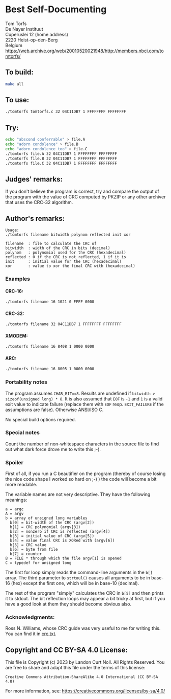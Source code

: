 # Best Self-Documenting

Tom Torfs\
De Nayer Instituut\
Cuperuslei 12          (home address)\
2220 Heist-op-den-Berg\
Belgium\
<https://web.archive.org/web/20010520021948/http://members.nbci.com/tomtorfs/>

## To build:

```sh
make all
```

## To use:

```sh
./tomtorfs tomtorfs.c 32 04C11DB7 1 FFFFFFFF FFFFFFFF
```

## Try:

```sh
echo "abscond conferrable" > file.A
echo "adorn condolence" > file.B
echo "adorn condolence too" > file.C
./tomtorfs file.A 32 04C11DB7 1 FFFFFFFF FFFFFFFF
./tomtorfs file.B 32 04C11DB7 1 FFFFFFFF FFFFFFFF
./tomtorfs file.C 32 04C11DB7 1 FFFFFFFF FFFFFFFF
```

## Judges' remarks:

If you don't believe the program is correct, try and compare the output
of the program with the value of CRC computed by PKZIP or any other
archiver that uses the CRC-32 algorithm.

## Author's remarks:

```
Usage:
./tomtorfs filename bitwidth polynom reflected init xor

filename  : file to calculate the CRC of
bitwidth  : width of the CRC in bits (decimal)
polynom   : polynomial used for the CRC (hexadecimal)
reflected : 0 if the CRC is not reflected, 1 if it is
init      : initial value for the CRC (hexadecimal)
xor       : value to xor the final CRC with (hexadecimal)
```

### Examples

#### CRC-16:

```sh
./tomtorfs filename 16 1021 0 FFFF 0000
```

#### CRC-32:


```sh
./tomtorfs filename 32 04C11DB7 1 FFFFFFFF FFFFFFFF
```

#### XMODEM:

```sh
./tomtorfs filename 16 8408 1 0000 0000

```

#### ARC:

```sh
./tomtorfs filename 16 8005 1 0000 0000
```

### Portability notes

The program assumes `CHAR_BIT==8`. Results are undefined if `bitwidth >
sizeof(unsigned long) * 8`. It is also assumed that `EOF` is `-1` and `1` is a
valid exit value to indicate failure (replace them with `EOF` resp.
`EXIT_FAILURE` if the assumptions are false). Otherwise ANSI/ISO C.

No special build options required.

### Special notes

Count the number of non-whitespace characters in the source
file to find out what dark force drove me to write this ;-).

### Spoiler

First of all, if you run a C beautifier on the program (thereby of course losing
the nice code shape I worked so hard on ;-) ) the code will become a bit more
readable.

The variable names are not very descriptive. They have the
following meanings:

```
a = argc
A = argv
b = array of unsigned long variables
  b[0] = bit-width of the CRC (argv[2])
  b[1] = CRC polynomial (argv[3])
  b[2] = nonzero if CRC is reflected (argv[4])
  b[3] = initial value of CRC (argv[5])
  b[4] = value final CRC is XORed with (argv[6])
  b[5] = CRC value
  b[6] = byte from file
  b[7] = counter
B = FILE * through which the file argv[1] is opened
C = typedef for unsigned long
```

The first for loop simply reads the command-line arguments
in the `b[]` array. The third parameter to `strtoul()` causes
all arguments to be in base-16 (hex) except the first one,
which will be in base-10 (decimal).

The rest of the program "simply" calculates the CRC in `b[5]`
and then prints it to stdout. The bit reflection loops may
appear a bit tricky at first, but if you have a good look
at them they should become obvious also.

###  Acknowledgments:

Ross N. Williams, whose CRC guide was very useful to me
for writing this. You can find it in [crc.txt](crc.txt).

## Copyright and CC BY-SA 4.0 License:

This file is Copyright (c) 2023 by Landon Curt Noll.  All Rights Reserved.
You are free to share and adapt this file under the terms of this license:

    Creative Commons Attribution-ShareAlike 4.0 International (CC BY-SA 4.0)

For more information, see: https://creativecommons.org/licenses/by-sa/4.0/
